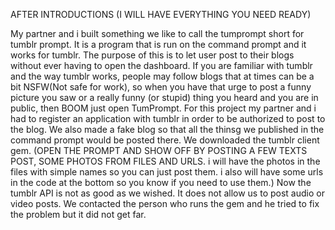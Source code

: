 AFTER INTRODUCTIONS (I WILL HAVE EVERYTHING YOU NEED READY)

My partner and i built something we like to call the tumprompt short for tumblr prompt. It is a program that is run on the command prompt and it works for tumblr. The purpose of this is to let user post to their blogs without ever having to open the dashboard. If you are familiar with tumblr and the way tumblr works, people may follow blogs that at times can be a bit NSFW(Not safe for work), so when you have that urge to post a funny picture you saw or a really funny (or stupid) thing you heard and you are in public, then BOOM just open TumPrompt. For this project my partner and i had to register an application with tumblr in order to be authorized to post to the blog. We also made a fake blog so that all the thinsg we published in the command prompt would be posted there. We downloaded the tumblr client gem. (OPEN THE PROMPT AND SHOW OFF BY POSTING A FEW TEXTS POST, SOME PHOTOS FROM FILES AND URLS. i will have the photos in the files with simple names so you can just post them. i also will have some urls in the code at the bottom so you know if you need to use them.) Now the tumblr API is not as good as we wished. It does not allow us to post audio or video posts. We contacted the person who runs the gem and he tried to fix the problem but it did not get far. 